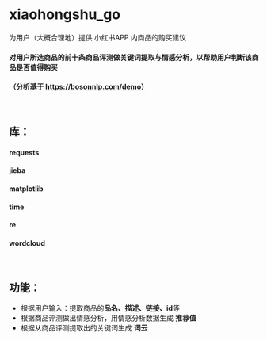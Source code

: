 # xiaohongshu_go
为用户（大概合理地）提供 小红书APP 内商品的购买建议
#### 对用户所选商品的前十条商品评测做关键词提取与情感分析，以帮助用户判断该商品是否值得购买
#### （分析基于 https://bosonnlp.com/demo）
<br>

## 库：
#### requests
#### jieba
#### matplotlib
#### time
#### re
#### wordcloud
<br>

## 功能：
+ 根据用户输入：提取商品的**品名、描述、链接、id**等
+ 根据商品评测做出情感分析，用情感分析数据生成 **推荐值**
+ 根据从商品评测提取出的关键词生成 **词云**
